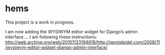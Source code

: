 # hems

This project is a work in progress. 

I am now adding the WYSIWYM editor widget for Django’s admin interface....
I am following these instructions:
  http://web.archive.org/web/20101123194618/http://jannisleidel.com/2008/11/wysiwym-editor-widget-django-admin-interface/
  
  


